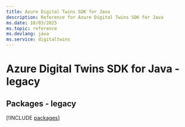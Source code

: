 ```yaml
---
title: Azure Digital Twins SDK for Java
description: Reference for Azure Digital Twins SDK for Java
ms.date: 10/03/2025
ms.topic: reference
ms.devlang: java
ms.service: digitaltwins
---
```

# Azure Digital Twins SDK for Java - legacy
## Packages - legacy
[!INCLUDE [packages](digital-twins-index.md)]